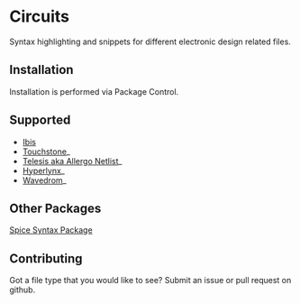# Circuits

Syntax highlighting and snippets for different electronic design related files.  


## Installation
Installation is performed via Package Control.

## Supported
- [Ibis](https://ibis.org/)
- [Touchstone](https://ibis.org/)_
- [Telesis aka Allergo Netlist](https://www.cadence.com/)_
- [Hyperlynx](https://www.mentor.com/pcb/hyperlynx/)_
- [Wavedrom](https://wavedrom.com/)_

## Other Packages
[Spice Syntax Package](https://github.com/leoheck/sublime-spice)

## Contributing
Got a file type that you would like to see?  Submit an issue or pull request on github.
